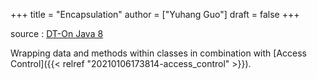 +++
title = "Encapsulation"
author = ["Yuhang Guo"]
draft = false
+++

source
: [DT-On Java 8](x-devonthink-item://199347D4-709D-41DF-84EA-B02E4E11ACEE)

Wrapping data and methods within classes in combination with [Access Control]({{< relref "20210106173814-access_control" >}}).
